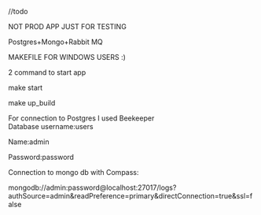 //todo

NOT PROD APP JUST FOR TESTING



Postgres+Mongo+Rabbit MQ


MAKEFILE FOR WINDOWS USERS    :)

2 command to start app

make start

make up_build


For connection to Postgres I used Beekeeper  
Database username:users

Name:admin

Password:password


Connection to mongo db with Compass:

mongodb://admin:password@localhost:27017/logs?authSource=admin&readPreference=primary&directConnection=true&ssl=false